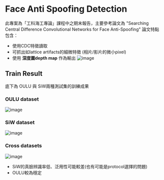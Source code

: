 # Face Anti Spoofing Detection
此專案為「工科海工專論」課程中之期末報告，主要參考論文為 "Searching Central Difference Convolutional Networks for Face Anti-Spoofing"
論文特點包含：
- 使用CDC特徵讀取
- 可抓出如lattice artifacts的細微特徵 (相片/影片的微小pixel)
- 使用 **深度圖depth map** 作為輸出
![image](https://github.com/user-attachments/assets/89c4b57b-c428-4fc3-bbf1-5ca37809d2fb)

## Train Result
底下為 OULU 與 SiW兩種測試集的訓練成果

### OULU dataset
![image](https://github.com/user-attachments/assets/3a84db08-5981-4e01-93fb-50ddbdd9fa9d)

### SiW dataset
![image](https://github.com/user-attachments/assets/5ee06c68-a601-4754-8d6b-b50a109f0119)

### Cross datasets
![image](https://github.com/user-attachments/assets/69c4a086-1653-4bfa-9cdd-2eef7ebce10d)

- SiW的真臉辨識率低、泛用性可能較差(也有可能是protocol選擇的問題)
- OULU較為穩定
